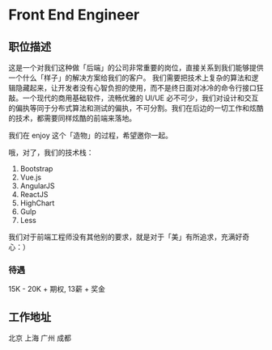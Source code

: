 # Front End Engineer

## 职位描述

这是一个对我们这种做「后端」的公司非常重要的岗位，直接关系到我们能够提供一个什么「样子」的解决方案给我们的客户。
我们需要把技术上复杂的算法和逻辑隐藏起来，让开发者没有心智负担的使用，而不是终日面对冰冷的命令行接口狂敲。一个现代的商用基础软件，流畅优雅的 UI/UE 必不可少，我们对设计和交互的偏执等同于分布式算法和测试的偏执，不可分割。我们在后边的一切工作和炫酷的技术，都需要同样炫酷的前端来落地。

我们在 enjoy 这个「造物」的过程，希望邀你一起。

哦，对了，我们的技术栈：

1. Bootstrap
2. Vue.js
3. AngularJS
4. ReactJS
5. HighChart
6. Gulp
7. Less

我们对于前端工程师没有其他别的要求，就是对于「美」有所追求，充满好奇心：）

### 待遇

15K - 20K + 期权, 13薪 + 奖金

## 工作地址

北京 上海 广州 成都
